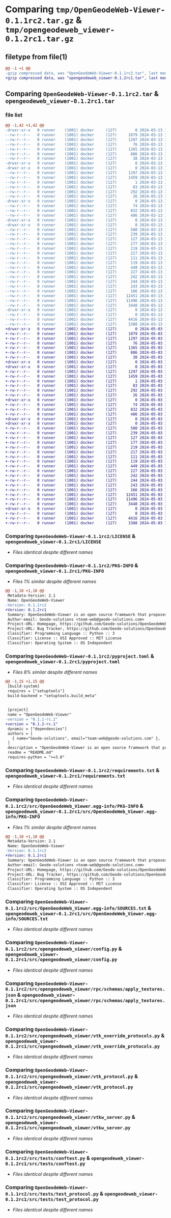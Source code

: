 # Comparing `tmp/OpenGeodeWeb-Viewer-0.1.1rc2.tar.gz` & `tmp/opengeodeweb_viewer-0.1.2rc1.tar.gz`

## filetype from file(1)

```diff
@@ -1 +1 @@
-gzip compressed data, was "OpenGeodeWeb-Viewer-0.1.1rc2.tar", last modified: Wed Mar 13 10:32:04 2024, max compression
+gzip compressed data, was "opengeodeweb_viewer-0.1.2rc1.tar", last modified: Fri May  3 10:03:40 2024, max compression
```

## Comparing `OpenGeodeWeb-Viewer-0.1.1rc2.tar` & `opengeodeweb_viewer-0.1.2rc1.tar`

### file list

```diff
@@ -1,42 +1,42 @@
-drwxr-xr-x   0 runner    (1001) docker     (127)        0 2024-03-13 10:32:04.992474 OpenGeodeWeb-Viewer-0.1.1rc2/
--rw-r--r--   0 runner    (1001) docker     (127)     1079 2024-03-13 10:31:54.000000 OpenGeodeWeb-Viewer-0.1.1rc2/LICENSE
--rw-r--r--   0 runner    (1001) docker     (127)     1297 2024-03-13 10:32:04.992474 OpenGeodeWeb-Viewer-0.1.1rc2/PKG-INFO
--rw-r--r--   0 runner    (1001) docker     (127)       76 2024-03-13 10:31:54.000000 OpenGeodeWeb-Viewer-0.1.1rc2/README.md
--rw-r--r--   0 runner    (1001) docker     (127)     1365 2024-03-13 10:31:54.000000 OpenGeodeWeb-Viewer-0.1.1rc2/pyproject.toml
--rw-r--r--   0 runner    (1001) docker     (127)      886 2024-03-13 10:31:54.000000 OpenGeodeWeb-Viewer-0.1.1rc2/requirements.txt
--rw-r--r--   0 runner    (1001) docker     (127)       38 2024-03-13 10:32:04.992474 OpenGeodeWeb-Viewer-0.1.1rc2/setup.cfg
-drwxr-xr-x   0 runner    (1001) docker     (127)        0 2024-03-13 10:32:04.984474 OpenGeodeWeb-Viewer-0.1.1rc2/src/
-drwxr-xr-x   0 runner    (1001) docker     (127)        0 2024-03-13 10:32:04.988474 OpenGeodeWeb-Viewer-0.1.1rc2/src/OpenGeodeWeb_Viewer.egg-info/
--rw-r--r--   0 runner    (1001) docker     (127)     1297 2024-03-13 10:32:04.000000 OpenGeodeWeb-Viewer-0.1.1rc2/src/OpenGeodeWeb_Viewer.egg-info/PKG-INFO
--rw-r--r--   0 runner    (1001) docker     (127)     1459 2024-03-13 10:32:04.000000 OpenGeodeWeb-Viewer-0.1.1rc2/src/OpenGeodeWeb_Viewer.egg-info/SOURCES.txt
--rw-r--r--   0 runner    (1001) docker     (127)        1 2024-03-13 10:32:04.000000 OpenGeodeWeb-Viewer-0.1.1rc2/src/OpenGeodeWeb_Viewer.egg-info/dependency_links.txt
--rw-r--r--   0 runner    (1001) docker     (127)       83 2024-03-13 10:32:04.000000 OpenGeodeWeb-Viewer-0.1.1rc2/src/OpenGeodeWeb_Viewer.egg-info/entry_points.txt
--rw-r--r--   0 runner    (1001) docker     (127)      292 2024-03-13 10:32:04.000000 OpenGeodeWeb-Viewer-0.1.1rc2/src/OpenGeodeWeb_Viewer.egg-info/requires.txt
--rw-r--r--   0 runner    (1001) docker     (127)       26 2024-03-13 10:32:04.000000 OpenGeodeWeb-Viewer-0.1.1rc2/src/OpenGeodeWeb_Viewer.egg-info/top_level.txt
-drwxr-xr-x   0 runner    (1001) docker     (127)        0 2024-03-13 10:32:04.988474 OpenGeodeWeb-Viewer-0.1.1rc2/src/opengeodeweb_viewer/
--rw-r--r--   0 runner    (1001) docker     (127)       74 2024-03-13 10:31:54.000000 OpenGeodeWeb-Viewer-0.1.1rc2/src/opengeodeweb_viewer/__init__.py
--rw-r--r--   0 runner    (1001) docker     (127)      832 2024-03-13 10:31:54.000000 OpenGeodeWeb-Viewer-0.1.1rc2/src/opengeodeweb_viewer/config.py
--rw-r--r--   0 runner    (1001) docker     (127)      486 2024-03-13 10:31:54.000000 OpenGeodeWeb-Viewer-0.1.1rc2/src/opengeodeweb_viewer/function.py
-drwxr-xr-x   0 runner    (1001) docker     (127)        0 2024-03-13 10:32:04.984474 OpenGeodeWeb-Viewer-0.1.1rc2/src/opengeodeweb_viewer/rpc/
-drwxr-xr-x   0 runner    (1001) docker     (127)        0 2024-03-13 10:32:04.988474 OpenGeodeWeb-Viewer-0.1.1rc2/src/opengeodeweb_viewer/rpc/schemas/
--rw-r--r--   0 runner    (1001) docker     (127)      580 2024-03-13 10:31:54.000000 OpenGeodeWeb-Viewer-0.1.1rc2/src/opengeodeweb_viewer/rpc/schemas/apply_textures.json
--rw-r--r--   0 runner    (1001) docker     (127)      239 2024-03-13 10:31:54.000000 OpenGeodeWeb-Viewer-0.1.1rc2/src/opengeodeweb_viewer/rpc/schemas/create_object_pipeline.json
--rw-r--r--   0 runner    (1001) docker     (127)      127 2024-03-13 10:31:54.000000 OpenGeodeWeb-Viewer-0.1.1rc2/src/opengeodeweb_viewer/rpc/schemas/create_visualization.json
--rw-r--r--   0 runner    (1001) docker     (127)      177 2024-03-13 10:31:54.000000 OpenGeodeWeb-Viewer-0.1.1rc2/src/opengeodeweb_viewer/rpc/schemas/delete_object_pipeline.json
--rw-r--r--   0 runner    (1001) docker     (127)      219 2024-03-13 10:31:54.000000 OpenGeodeWeb-Viewer-0.1.1rc2/src/opengeodeweb_viewer/rpc/schemas/get_point_position.json
--rw-r--r--   0 runner    (1001) docker     (127)      217 2024-03-13 10:31:54.000000 OpenGeodeWeb-Viewer-0.1.1rc2/src/opengeodeweb_viewer/rpc/schemas/point_size.json
--rw-r--r--   0 runner    (1001) docker     (127)      111 2024-03-13 10:31:54.000000 OpenGeodeWeb-Viewer-0.1.1rc2/src/opengeodeweb_viewer/rpc/schemas/reset.json
--rw-r--r--   0 runner    (1001) docker     (127)      119 2024-03-13 10:31:54.000000 OpenGeodeWeb-Viewer-0.1.1rc2/src/opengeodeweb_viewer/rpc/schemas/reset_camera.json
--rw-r--r--   0 runner    (1001) docker     (127)      449 2024-03-13 10:31:54.000000 OpenGeodeWeb-Viewer-0.1.1rc2/src/opengeodeweb_viewer/rpc/schemas/set_color.json
--rw-r--r--   0 runner    (1001) docker     (127)      227 2024-03-13 10:31:54.000000 OpenGeodeWeb-Viewer-0.1.1rc2/src/opengeodeweb_viewer/rpc/schemas/set_vertex_attribute.json
--rw-r--r--   0 runner    (1001) docker     (127)      242 2024-03-13 10:31:54.000000 OpenGeodeWeb-Viewer-0.1.1rc2/src/opengeodeweb_viewer/rpc/schemas/toggle_edge_visibility.json
--rw-r--r--   0 runner    (1001) docker     (127)      244 2024-03-13 10:31:54.000000 OpenGeodeWeb-Viewer-0.1.1rc2/src/opengeodeweb_viewer/rpc/schemas/toggle_object_visibility.json
--rw-r--r--   0 runner    (1001) docker     (127)      243 2024-03-13 10:31:54.000000 OpenGeodeWeb-Viewer-0.1.1rc2/src/opengeodeweb_viewer/rpc/schemas/toggle_point_visibility.json
--rw-r--r--   0 runner    (1001) docker     (127)      166 2024-03-13 10:31:54.000000 OpenGeodeWeb-Viewer-0.1.1rc2/src/opengeodeweb_viewer/rpc/schemas/update_data.json
--rw-r--r--   0 runner    (1001) docker     (127)    12451 2024-03-13 10:31:54.000000 OpenGeodeWeb-Viewer-0.1.1rc2/src/opengeodeweb_viewer/vtk_override_protocols.py
--rw-r--r--   0 runner    (1001) docker     (127)    11496 2024-03-13 10:31:54.000000 OpenGeodeWeb-Viewer-0.1.1rc2/src/opengeodeweb_viewer/vtk_protocol.py
--rw-r--r--   0 runner    (1001) docker     (127)     3448 2024-03-13 10:31:54.000000 OpenGeodeWeb-Viewer-0.1.1rc2/src/opengeodeweb_viewer/vtkw_server.py
-drwxr-xr-x   0 runner    (1001) docker     (127)        0 2024-03-13 10:32:04.988474 OpenGeodeWeb-Viewer-0.1.1rc2/src/tests/
--rw-r--r--   0 runner    (1001) docker     (127)        0 2024-03-13 10:31:54.000000 OpenGeodeWeb-Viewer-0.1.1rc2/src/tests/__init__.py
--rw-r--r--   0 runner    (1001) docker     (127)     4416 2024-03-13 10:31:54.000000 OpenGeodeWeb-Viewer-0.1.1rc2/src/tests/conftest.py
--rw-r--r--   0 runner    (1001) docker     (127)     3388 2024-03-13 10:31:54.000000 OpenGeodeWeb-Viewer-0.1.1rc2/src/tests/test_protocol.py
+drwxr-xr-x   0 runner    (1001) docker     (127)        0 2024-05-03 10:03:40.140978 opengeodeweb_viewer-0.1.2rc1/
+-rw-r--r--   0 runner    (1001) docker     (127)     1079 2024-05-03 10:03:30.000000 opengeodeweb_viewer-0.1.2rc1/LICENSE
+-rw-r--r--   0 runner    (1001) docker     (127)     1297 2024-05-03 10:03:40.140978 opengeodeweb_viewer-0.1.2rc1/PKG-INFO
+-rw-r--r--   0 runner    (1001) docker     (127)       76 2024-05-03 10:03:30.000000 opengeodeweb_viewer-0.1.2rc1/README.md
+-rw-r--r--   0 runner    (1001) docker     (127)     1365 2024-05-03 10:03:31.000000 opengeodeweb_viewer-0.1.2rc1/pyproject.toml
+-rw-r--r--   0 runner    (1001) docker     (127)      886 2024-05-03 10:03:30.000000 opengeodeweb_viewer-0.1.2rc1/requirements.txt
+-rw-r--r--   0 runner    (1001) docker     (127)       38 2024-05-03 10:03:40.140978 opengeodeweb_viewer-0.1.2rc1/setup.cfg
+drwxr-xr-x   0 runner    (1001) docker     (127)        0 2024-05-03 10:03:40.132978 opengeodeweb_viewer-0.1.2rc1/src/
+drwxr-xr-x   0 runner    (1001) docker     (127)        0 2024-05-03 10:03:40.140978 opengeodeweb_viewer-0.1.2rc1/src/OpenGeodeWeb_Viewer.egg-info/
+-rw-r--r--   0 runner    (1001) docker     (127)     1297 2024-05-03 10:03:40.000000 opengeodeweb_viewer-0.1.2rc1/src/OpenGeodeWeb_Viewer.egg-info/PKG-INFO
+-rw-r--r--   0 runner    (1001) docker     (127)     1459 2024-05-03 10:03:40.000000 opengeodeweb_viewer-0.1.2rc1/src/OpenGeodeWeb_Viewer.egg-info/SOURCES.txt
+-rw-r--r--   0 runner    (1001) docker     (127)        1 2024-05-03 10:03:40.000000 opengeodeweb_viewer-0.1.2rc1/src/OpenGeodeWeb_Viewer.egg-info/dependency_links.txt
+-rw-r--r--   0 runner    (1001) docker     (127)       83 2024-05-03 10:03:40.000000 opengeodeweb_viewer-0.1.2rc1/src/OpenGeodeWeb_Viewer.egg-info/entry_points.txt
+-rw-r--r--   0 runner    (1001) docker     (127)      292 2024-05-03 10:03:40.000000 opengeodeweb_viewer-0.1.2rc1/src/OpenGeodeWeb_Viewer.egg-info/requires.txt
+-rw-r--r--   0 runner    (1001) docker     (127)       26 2024-05-03 10:03:40.000000 opengeodeweb_viewer-0.1.2rc1/src/OpenGeodeWeb_Viewer.egg-info/top_level.txt
+drwxr-xr-x   0 runner    (1001) docker     (127)        0 2024-05-03 10:03:40.136978 opengeodeweb_viewer-0.1.2rc1/src/opengeodeweb_viewer/
+-rw-r--r--   0 runner    (1001) docker     (127)       74 2024-05-03 10:03:30.000000 opengeodeweb_viewer-0.1.2rc1/src/opengeodeweb_viewer/__init__.py
+-rw-r--r--   0 runner    (1001) docker     (127)      832 2024-05-03 10:03:30.000000 opengeodeweb_viewer-0.1.2rc1/src/opengeodeweb_viewer/config.py
+-rw-r--r--   0 runner    (1001) docker     (127)      486 2024-05-03 10:03:30.000000 opengeodeweb_viewer-0.1.2rc1/src/opengeodeweb_viewer/function.py
+drwxr-xr-x   0 runner    (1001) docker     (127)        0 2024-05-03 10:03:40.132978 opengeodeweb_viewer-0.1.2rc1/src/opengeodeweb_viewer/rpc/
+drwxr-xr-x   0 runner    (1001) docker     (127)        0 2024-05-03 10:03:40.140978 opengeodeweb_viewer-0.1.2rc1/src/opengeodeweb_viewer/rpc/schemas/
+-rw-r--r--   0 runner    (1001) docker     (127)      580 2024-05-03 10:03:30.000000 opengeodeweb_viewer-0.1.2rc1/src/opengeodeweb_viewer/rpc/schemas/apply_textures.json
+-rw-r--r--   0 runner    (1001) docker     (127)      239 2024-05-03 10:03:30.000000 opengeodeweb_viewer-0.1.2rc1/src/opengeodeweb_viewer/rpc/schemas/create_object_pipeline.json
+-rw-r--r--   0 runner    (1001) docker     (127)      127 2024-05-03 10:03:30.000000 opengeodeweb_viewer-0.1.2rc1/src/opengeodeweb_viewer/rpc/schemas/create_visualization.json
+-rw-r--r--   0 runner    (1001) docker     (127)      177 2024-05-03 10:03:30.000000 opengeodeweb_viewer-0.1.2rc1/src/opengeodeweb_viewer/rpc/schemas/delete_object_pipeline.json
+-rw-r--r--   0 runner    (1001) docker     (127)      219 2024-05-03 10:03:30.000000 opengeodeweb_viewer-0.1.2rc1/src/opengeodeweb_viewer/rpc/schemas/get_point_position.json
+-rw-r--r--   0 runner    (1001) docker     (127)      217 2024-05-03 10:03:30.000000 opengeodeweb_viewer-0.1.2rc1/src/opengeodeweb_viewer/rpc/schemas/point_size.json
+-rw-r--r--   0 runner    (1001) docker     (127)      111 2024-05-03 10:03:30.000000 opengeodeweb_viewer-0.1.2rc1/src/opengeodeweb_viewer/rpc/schemas/reset.json
+-rw-r--r--   0 runner    (1001) docker     (127)      119 2024-05-03 10:03:30.000000 opengeodeweb_viewer-0.1.2rc1/src/opengeodeweb_viewer/rpc/schemas/reset_camera.json
+-rw-r--r--   0 runner    (1001) docker     (127)      449 2024-05-03 10:03:30.000000 opengeodeweb_viewer-0.1.2rc1/src/opengeodeweb_viewer/rpc/schemas/set_color.json
+-rw-r--r--   0 runner    (1001) docker     (127)      227 2024-05-03 10:03:30.000000 opengeodeweb_viewer-0.1.2rc1/src/opengeodeweb_viewer/rpc/schemas/set_vertex_attribute.json
+-rw-r--r--   0 runner    (1001) docker     (127)      242 2024-05-03 10:03:30.000000 opengeodeweb_viewer-0.1.2rc1/src/opengeodeweb_viewer/rpc/schemas/toggle_edge_visibility.json
+-rw-r--r--   0 runner    (1001) docker     (127)      244 2024-05-03 10:03:30.000000 opengeodeweb_viewer-0.1.2rc1/src/opengeodeweb_viewer/rpc/schemas/toggle_object_visibility.json
+-rw-r--r--   0 runner    (1001) docker     (127)      243 2024-05-03 10:03:30.000000 opengeodeweb_viewer-0.1.2rc1/src/opengeodeweb_viewer/rpc/schemas/toggle_point_visibility.json
+-rw-r--r--   0 runner    (1001) docker     (127)      166 2024-05-03 10:03:30.000000 opengeodeweb_viewer-0.1.2rc1/src/opengeodeweb_viewer/rpc/schemas/update_data.json
+-rw-r--r--   0 runner    (1001) docker     (127)    12451 2024-05-03 10:03:30.000000 opengeodeweb_viewer-0.1.2rc1/src/opengeodeweb_viewer/vtk_override_protocols.py
+-rw-r--r--   0 runner    (1001) docker     (127)    11496 2024-05-03 10:03:30.000000 opengeodeweb_viewer-0.1.2rc1/src/opengeodeweb_viewer/vtk_protocol.py
+-rw-r--r--   0 runner    (1001) docker     (127)     3448 2024-05-03 10:03:30.000000 opengeodeweb_viewer-0.1.2rc1/src/opengeodeweb_viewer/vtkw_server.py
+drwxr-xr-x   0 runner    (1001) docker     (127)        0 2024-05-03 10:03:40.140978 opengeodeweb_viewer-0.1.2rc1/src/tests/
+-rw-r--r--   0 runner    (1001) docker     (127)        0 2024-05-03 10:03:30.000000 opengeodeweb_viewer-0.1.2rc1/src/tests/__init__.py
+-rw-r--r--   0 runner    (1001) docker     (127)     4416 2024-05-03 10:03:30.000000 opengeodeweb_viewer-0.1.2rc1/src/tests/conftest.py
+-rw-r--r--   0 runner    (1001) docker     (127)     3388 2024-05-03 10:03:30.000000 opengeodeweb_viewer-0.1.2rc1/src/tests/test_protocol.py
```

### Comparing `OpenGeodeWeb-Viewer-0.1.1rc2/LICENSE` & `opengeodeweb_viewer-0.1.2rc1/LICENSE`

 * *Files identical despite different names*

### Comparing `OpenGeodeWeb-Viewer-0.1.1rc2/PKG-INFO` & `opengeodeweb_viewer-0.1.2rc1/PKG-INFO`

 * *Files 1% similar despite different names*

```diff
@@ -1,10 +1,10 @@
 Metadata-Version: 2.1
 Name: OpenGeodeWeb-Viewer
-Version: 0.1.1rc2
+Version: 0.1.2rc1
 Summary: OpenGeodeWeb-Viewer is an open source framework that proposes handy python functions and wrappers for the OpenGeode ecosystem
 Author-email: Geode-solutions <team-web@geode-solutions.com>
 Project-URL: Homepage, https://github.com/Geode-solutions/OpenGeodeWeb-Viewer
 Project-URL: Bug Tracker, https://github.com/Geode-solutions/OpenGeodeWeb-Viewer/issues
 Classifier: Programming Language :: Python :: 3
 Classifier: License :: OSI Approved :: MIT License
 Classifier: Operating System :: OS Independent
```

### Comparing `OpenGeodeWeb-Viewer-0.1.1rc2/pyproject.toml` & `opengeodeweb_viewer-0.1.2rc1/pyproject.toml`

 * *Files 8% similar despite different names*

```diff
@@ -1,15 +1,15 @@
 [build-system]
 requires = ["setuptools"]
 build-backend = "setuptools.build_meta"
 
 
 [project]
 name = "OpenGeodeWeb-Viewer"
-version = "0.1.1-rc.2"
+version = "0.1.2-rc.1"
 dynamic = ["dependencies"]
 authors = [
   { name="Geode-solutions", email="team-web@geode-solutions.com" },
 ]
 description = "OpenGeodeWeb-Viewer is an open source framework that proposes handy python functions and wrappers for the OpenGeode ecosystem"
 readme = "README.md"
 requires-python = ">=3.8"
```

### Comparing `OpenGeodeWeb-Viewer-0.1.1rc2/requirements.txt` & `opengeodeweb_viewer-0.1.2rc1/requirements.txt`

 * *Files identical despite different names*

### Comparing `OpenGeodeWeb-Viewer-0.1.1rc2/src/OpenGeodeWeb_Viewer.egg-info/PKG-INFO` & `opengeodeweb_viewer-0.1.2rc1/src/OpenGeodeWeb_Viewer.egg-info/PKG-INFO`

 * *Files 1% similar despite different names*

```diff
@@ -1,10 +1,10 @@
 Metadata-Version: 2.1
 Name: OpenGeodeWeb-Viewer
-Version: 0.1.1rc2
+Version: 0.1.2rc1
 Summary: OpenGeodeWeb-Viewer is an open source framework that proposes handy python functions and wrappers for the OpenGeode ecosystem
 Author-email: Geode-solutions <team-web@geode-solutions.com>
 Project-URL: Homepage, https://github.com/Geode-solutions/OpenGeodeWeb-Viewer
 Project-URL: Bug Tracker, https://github.com/Geode-solutions/OpenGeodeWeb-Viewer/issues
 Classifier: Programming Language :: Python :: 3
 Classifier: License :: OSI Approved :: MIT License
 Classifier: Operating System :: OS Independent
```

### Comparing `OpenGeodeWeb-Viewer-0.1.1rc2/src/OpenGeodeWeb_Viewer.egg-info/SOURCES.txt` & `opengeodeweb_viewer-0.1.2rc1/src/OpenGeodeWeb_Viewer.egg-info/SOURCES.txt`

 * *Files identical despite different names*

### Comparing `OpenGeodeWeb-Viewer-0.1.1rc2/src/opengeodeweb_viewer/config.py` & `opengeodeweb_viewer-0.1.2rc1/src/opengeodeweb_viewer/config.py`

 * *Files identical despite different names*

### Comparing `OpenGeodeWeb-Viewer-0.1.1rc2/src/opengeodeweb_viewer/rpc/schemas/apply_textures.json` & `opengeodeweb_viewer-0.1.2rc1/src/opengeodeweb_viewer/rpc/schemas/apply_textures.json`

 * *Files identical despite different names*

### Comparing `OpenGeodeWeb-Viewer-0.1.1rc2/src/opengeodeweb_viewer/vtk_override_protocols.py` & `opengeodeweb_viewer-0.1.2rc1/src/opengeodeweb_viewer/vtk_override_protocols.py`

 * *Files identical despite different names*

### Comparing `OpenGeodeWeb-Viewer-0.1.1rc2/src/opengeodeweb_viewer/vtk_protocol.py` & `opengeodeweb_viewer-0.1.2rc1/src/opengeodeweb_viewer/vtk_protocol.py`

 * *Files identical despite different names*

### Comparing `OpenGeodeWeb-Viewer-0.1.1rc2/src/opengeodeweb_viewer/vtkw_server.py` & `opengeodeweb_viewer-0.1.2rc1/src/opengeodeweb_viewer/vtkw_server.py`

 * *Files identical despite different names*

### Comparing `OpenGeodeWeb-Viewer-0.1.1rc2/src/tests/conftest.py` & `opengeodeweb_viewer-0.1.2rc1/src/tests/conftest.py`

 * *Files identical despite different names*

### Comparing `OpenGeodeWeb-Viewer-0.1.1rc2/src/tests/test_protocol.py` & `opengeodeweb_viewer-0.1.2rc1/src/tests/test_protocol.py`

 * *Files identical despite different names*

